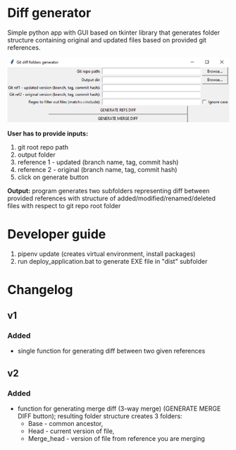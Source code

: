 # Diff generator

Simple python app with GUI based on tkinter library that generates folder structure containing original and updated files based on provided git references.

![Screenshot2023-05-18.png](Screenshot-main.png)

**User has to provide inputs:**
1. git root repo path
2. output folder
3. reference 1 - updated (branch name, tag, commit hash) 
4. reference 2 - original (branch name, tag, commit hash)
5. click on generate button

**Output:** program generates two subfolders representing diff between provided references with structure of added/modified/renamed/deleted files with respect to git repo root folder 

# Developer guide
1. pipenv update (creates virtual environment, install packages)
2. run deploy_application.bat to generate EXE file in "dist" subfolder

# Changelog

## v1

### Added
- single function for generating diff between two given references

## v2

### Added
- function for generating merge diff (3-way merge) (GENERATE MERGE DIFF button); resulting folder structure creates 3 folders:
    - Base - common ancestor, 
    - Head - current version of file, 
    - Merge_head - version of file from reference you are merging